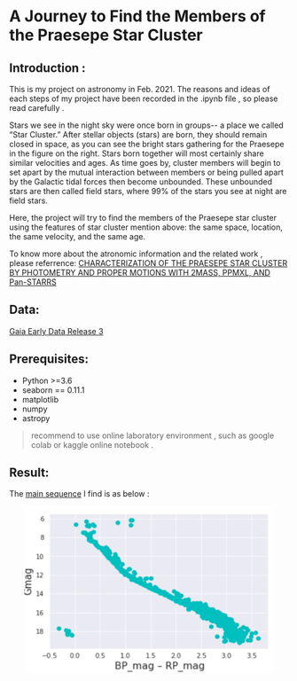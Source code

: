 # A Journey to Find the Members of the Praesepe Star Cluster
  
## Introduction :
This is my project on astronomy in Feb. 2021. The reasons and ideas of each steps of my project have been recorded in the .ipynb file , so please read carefully .  
  
Stars we see in the night sky were once born in groups-- a place we called “Star Cluster.” After stellar objects (stars) are born, they should remain closed in space, as you can see the bright stars gathering for the Praesepe in the figure on the right. Stars born together will most certainly share similar velocities and ages. As time goes by, cluster members will begin to set apart by the mutual interaction between members or being pulled apart by the Galactic tidal forces then become unbounded. These unbounded stars are then called field stars, where 99% of the stars you see at night are field stars.  
  
Here, the project will try to find the members of the Praesepe star cluster using the features of star cluster mention above: the same space, location, the same velocity, and the same age.  
  
To know more about the atronomic information and the related work , please referrence: [CHARACTERIZATION OF THE PRAESEPE STAR CLUSTER BY PHOTOMETRY AND
PROPER MOTIONS WITH 2MASS, PPMXL, AND Pan-STARRS](https://iopscience.iop.org/article/10.1088/0004-637X/784/1/57/pdf)  
   
   
   
## Data:  
[Gaia Early Data Release 3](https://sci.esa.int/web/gaia)   
   
   
## Prerequisites:  
* Python >=3.6
* seaborn == 0.11.1
* matplotlib 
* numpy 
* astropy
> recommend to use online laboratory environment , such as google colab or kaggle online notebook .  
  
  
## Result:  
The [main sequence](https://en.wikipedia.org/wiki/Main_sequence) I find is as below : 
<div align=center><img width="450" height="300" src="https://github.com/ITCUI-XJTLU/A-Journey-to-Help-Finding-the-Members-of-the-Praesepe-Star-Cluster/raw/main/mian_seqence.png"/></div>  

